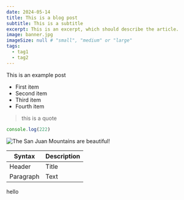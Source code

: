 ```yaml
---
date: 2024-05-14
title: This is a blog post
subtitle: This is a subtitle
excerpt: This is an excerpt, which should describe the article.
image: banner.jpg
imageSize: null # "small", "medium" or "large"
tags:
  - tag1
  - tag2
---
```

This is an example post

- First item
- Second item
- Third item
- Fourth item

> this is a quote

```js
console.log(222)
```

![The San Juan Mountains are beautiful!](https://mdg.imgix.net/assets/images/san-juan-mountains.jpg?auto=format&fit=clip&q=40&w=1080 "San Juan Mountains")

| Syntax      | Description |
| ----------- | ----------- |
| Header      | Title       |
| Paragraph   | Text        |

hello
